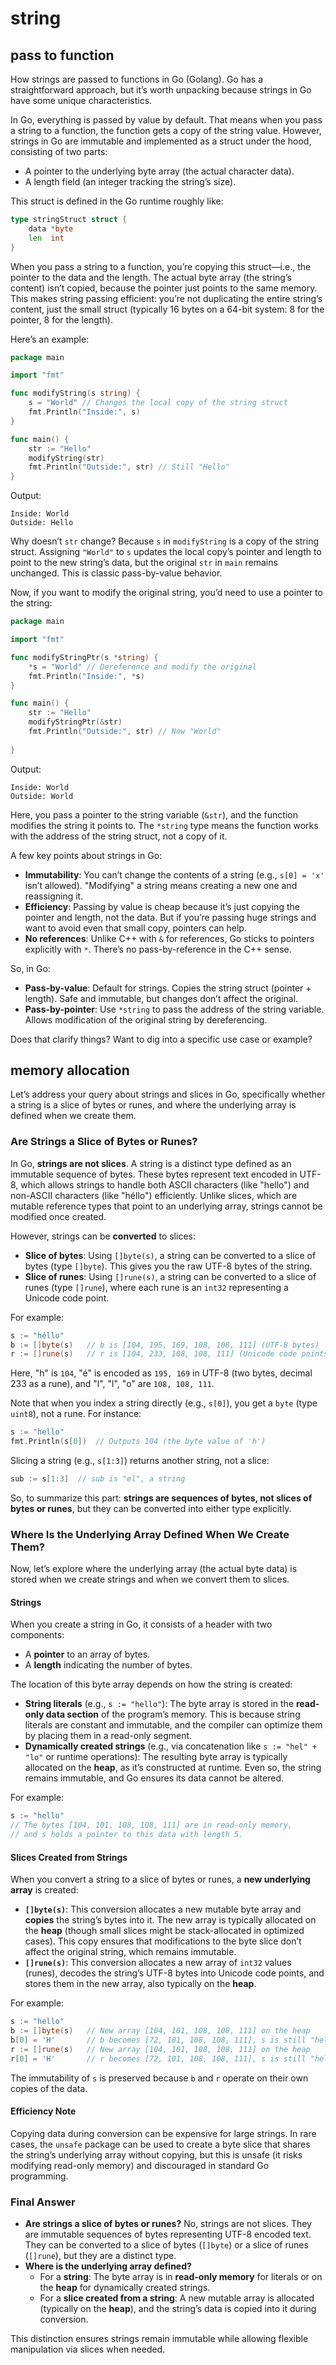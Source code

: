 # string

## pass to function
How strings are passed to functions in Go (Golang). Go has a straightforward approach, but it’s worth unpacking because strings in Go have some unique characteristics.

In Go, everything is passed by value by default. That means when you pass a string to a function, the function gets a copy of the string value. However, strings in Go are immutable and implemented as a struct under the hood, consisting of two parts:
- A pointer to the underlying byte array (the actual character data).
- A length field (an integer tracking the string’s size).

This struct is defined in the Go runtime roughly like:
```go
type stringStruct struct {
    data *byte
    len  int
}

```
When you pass a string to a function, you’re copying this struct—i.e., the pointer to the data and the length. The actual byte array (the string’s content) isn’t copied, because the pointer just points to the same memory. This makes string passing efficient: you’re not duplicating the entire string’s content, just the small struct (typically 16 bytes on a 64-bit system: 8 for the pointer, 8 for the length).

Here’s an example:
```go
package main

import "fmt"

func modifyString(s string) {
    s = "World" // Changes the local copy of the string struct
    fmt.Println("Inside:", s)
}

func main() {
    str := "Hello"
    modifyString(str)
    fmt.Println("Outside:", str) // Still "Hello"
}
```
Output:
```
Inside: World
Outside: Hello
```
Why doesn’t `str` change? Because `s` in `modifyString` is a copy of the string struct. Assigning `"World"` to `s` updates the local copy’s pointer and length to point to the new string’s data, but the original `str` in `main` remains unchanged. This is classic pass-by-value behavior.

Now, if you want to modify the original string, you’d need to use a pointer to the string:
```go
package main

import "fmt"

func modifyStringPtr(s *string) {
    *s = "World" // Dereference and modify the original
    fmt.Println("Inside:", *s)
}

func main() {
    str := "Hello"
    modifyStringPtr(&str)
    fmt.Println("Outside:", str) // Now "World"
    
}
```
Output:
```
Inside: World
Outside: World
```
Here, you pass a pointer to the string variable (`&str`), and the function modifies the string it points to. The `*string` type means the function works with the address of the string struct, not a copy of it.

A few key points about strings in Go:
- **Immutability**: You can’t change the contents of a string (e.g., `s[0] = 'x'` isn’t allowed). "Modifying" a string means creating a new one and reassigning it.
- **Efficiency**: Passing by value is cheap because it’s just copying the pointer and length, not the data. But if you’re passing huge strings and want to avoid even that small copy, pointers can help.
- **No references**: Unlike C++ with `&` for references, Go sticks to pointers explicitly with `*`. There’s no pass-by-reference in the C++ sense.

So, in Go:
- **Pass-by-value**: Default for strings. Copies the string struct (pointer + length). Safe and immutable, but changes don’t affect the original.
- **Pass-by-pointer**: Use `*string` to pass the address of the string variable. Allows modification of the original string by dereferencing.

Does that clarify things? Want to dig into a specific use case or example?


## memory allocation
Let’s address your query about strings and slices in Go, specifically whether a string is a slice of bytes or runes, and where the underlying array is defined when we create them.

### Are Strings a Slice of Bytes or Runes?

In Go, **strings are not slices**. A string is a distinct type defined as an immutable sequence of bytes. These bytes represent text encoded in UTF-8, which allows strings to handle both ASCII characters (like "hello") and non-ASCII characters (like "héllo") efficiently. Unlike slices, which are mutable reference types that point to an underlying array, strings cannot be modified once created.

However, strings can be **converted** to slices:
- **Slice of bytes**: Using `[]byte(s)`, a string can be converted to a slice of bytes (type `[]byte`). This gives you the raw UTF-8 bytes of the string.
- **Slice of runes**: Using `[]rune(s)`, a string can be converted to a slice of runes (type `[]rune`), where each rune is an `int32` representing a Unicode code point.

For example:
```go
s := "héllo"
b := []byte(s)   // b is [104, 195, 169, 108, 108, 111] (UTF-8 bytes)
r := []rune(s)   // r is [104, 233, 108, 108, 111] (Unicode code points)
```
Here, "h" is `104`, "é" is encoded as `195, 169` in UTF-8 (two bytes, decimal 233 as a rune), and "l", "l", "o" are `108, 108, 111`.

Note that when you index a string directly (e.g., `s[0]`), you get a `byte` (type `uint8`), not a rune. For instance:
```go
s := "hello"
fmt.Println(s[0])  // Outputs 104 (the byte value of 'h')
```
Slicing a string (e.g., `s[1:3]`) returns another string, not a slice:
```go
sub := s[1:3]  // sub is "el", a string
```
So, to summarize this part: **strings are sequences of bytes, not slices of bytes or runes**, but they can be converted into either type explicitly.

### Where Is the Underlying Array Defined When We Create Them?

Now, let’s explore where the underlying array (the actual byte data) is stored when we create strings and when we convert them to slices.

#### Strings
When you create a string in Go, it consists of a header with two components:
- A **pointer** to an array of bytes.
- A **length** indicating the number of bytes.

The location of this byte array depends on how the string is created:
- **String literals** (e.g., `s := "hello"`): The byte array is stored in the **read-only data section** of the program’s memory. This is because string literals are constant and immutable, and the compiler can optimize them by placing them in a read-only segment.
- **Dynamically created strings** (e.g., via concatenation like `s := "hel" + "lo"` or runtime operations): The resulting byte array is typically allocated on the **heap**, as it’s constructed at runtime. Even so, the string remains immutable, and Go ensures its data cannot be altered.

For example:
```go
s := "hello"
// The bytes [104, 101, 108, 108, 111] are in read-only memory,
// and s holds a pointer to this data with length 5.
```

#### Slices Created from Strings
When you convert a string to a slice of bytes or runes, a **new underlying array** is created:
- **`[]byte(s)`**: This conversion allocates a new mutable byte array and **copies** the string’s bytes into it. The new array is typically allocated on the **heap** (though small slices might be stack-allocated in optimized cases). This copy ensures that modifications to the byte slice don’t affect the original string, which remains immutable.
- **`[]rune(s)`**: This conversion allocates a new array of `int32` values (runes), decodes the string’s UTF-8 bytes into Unicode code points, and stores them in the new array, also typically on the **heap**.

For example:
```go
s := "hello"
b := []byte(s)   // New array [104, 101, 108, 108, 111] on the heap
b[0] = 'H'       // b becomes [72, 101, 108, 108, 111], s is still "hello"
r := []rune(s)   // New array [104, 101, 108, 108, 111] on the heap
r[0] = 'H'       // r becomes [72, 101, 108, 108, 111], s is still "hello"
```
The immutability of `s` is preserved because `b` and `r` operate on their own copies of the data.

#### Efficiency Note
Copying data during conversion can be expensive for large strings. In rare cases, the `unsafe` package can be used to create a byte slice that shares the string’s underlying array without copying, but this is unsafe (it risks modifying read-only memory) and discouraged in standard Go programming.

### Final Answer
- **Are strings a slice of bytes or runes?** No, strings are not slices. They are immutable sequences of bytes representing UTF-8 encoded text. They can be converted to a slice of bytes (`[]byte`) or a slice of runes (`[]rune`), but they are a distinct type.
- **Where is the underlying array defined?**
  - For a **string**: The byte array is in **read-only memory** for literals or on the **heap** for dynamically created strings.
  - For a **slice created from a string**: A new mutable array is allocated (typically on the **heap**), and the string’s data is copied into it during conversion.

This distinction ensures strings remain immutable while allowing flexible manipulation via slices when needed.